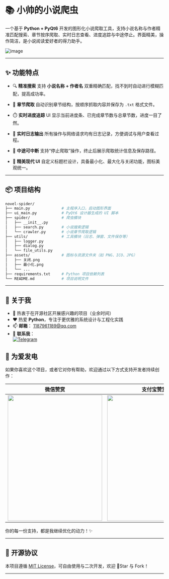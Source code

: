 

# 📚 小帅的小说爬虫

一个基于 **Python + PyQt6** 开发的图形化小说爬取工具，支持小说名称与作者精准匹配搜索、章节按序爬取、实时日志查看、进度追踪与中途停止。界面精美，操作简洁，是小说阅读爱好者的得力助手。

![image](https://github.com/user-attachments/assets/ee3efde9-7dc5-49fc-ac7d-ff542f038d6d)


---

## ✨ 功能特点

* 🔍 **精准搜索**
  支持 **小说名称 + 作者名** 双重精确匹配，找不到时自动进行模糊匹配，提高成功率。

* 📖 **章节爬取**
  自动识别章节结构，按顺序抓取内容并保存为 `.txt` 格式文件。

* ⏱️ **实时进度追踪**
  UI 显示当前进度条、已完成章节数与总章节数，进度一目了然。

* 📝 **实时日志输出**
  所有操作与网络请求均有日志记录，方便调试与用户查看过程。

* 🛑 **中途可中断**
  支持“停止爬取”操作，终止后展示爬取统计信息及保存路径。

* 🎨 **精美现代 UI**
  自定义标题栏设计，具备最小化、最大化与关闭功能，图标美观统一。

---

## 📦 项目结构

```bash
novel-spider/
├── main.py              # 主程序入口，启动图形界面
├── ui_main.py           # PyQt6 设计器生成的 UI 脚本
├── spider/              # 爬虫模块
│   ├── __init__.py
│   ├── search.py        # 小说搜索逻辑
│   └── crawler.py       # 小说章节爬取逻辑
├── utils/               # 工具模块（日志、弹窗、文件保存等）
│   ├── logger.py
│   ├── dialog.py
│   └── file_utils.py
├── assets/              # 图标与资源文件夹（如 PNG、ICO、JPG）
│   ├── 关闭.png
│   ├── 最小化.png
│   └── ...
├── requirements.txt     # Python 项目依赖列表
└── README.md            # 项目说明文件
```

---
## 👤 关于我

- 🔭 热衷于在开源社区开展感兴趣的项目（业余时间）
- ❤️ 热爱 **Python**，专注于更优雅的系统设计与工程化实践
- 📫 **邮箱**： [1187961189@qq.com](mailto:1187961189@qq.com)
- 💬 **联系我**：  
  [![Telegram](https://img.shields.io/badge/与我聊天-2CA5E0?style=for-the-badge&logo=telegram&logoColor=white)](https://t.me/XS_17756)

## 💖 为爱发电

如果你喜欢这个项目，或者它对你有帮助，欢迎通过以下方式支持开发者持续创作：

| 微信赞赏 | 支付宝赞赏 |
| -------- | ---------- |
| <img src="https://github.com/user-attachments/assets/56c55ac6-e43f-480a-b87c-49c3eb61021e" width="300" height="400"> | <img src="https://github.com/user-attachments/assets/87747148-76f9-4cd7-8864-f48501bec597" width="300" height="400"> |




你的每一份支持，都是我继续优化的动力！✨

---


## 📄 开源协议

本项目遵循 [MIT License](LICENSE)，可自由使用与二次开发，欢迎 🌟Star 与 Fork！

---

